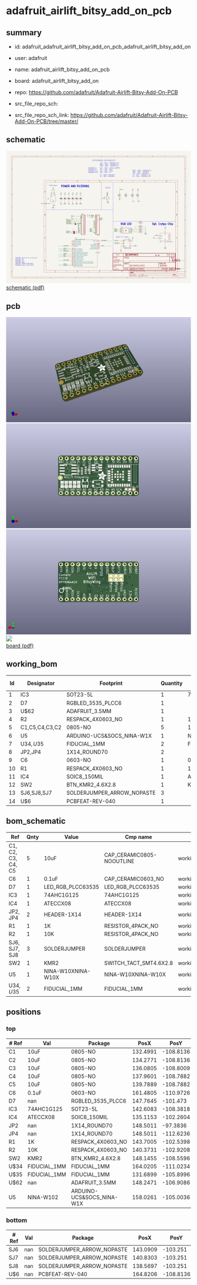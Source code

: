 # adafruit_airlift_bitsy_add_on_pcb
 
## summary 
* id: adafruit_adafruit_airlift_bitsy_add_on_pcb_adafruit_airlift_bitsy_add_on
* user: adafruit
* name: adafruit_airlift_bitsy_add_on_pcb
* board: adafruit_airlift_bitsy_add_on
* repo: https://github.com/adafruit/Adafruit-Airlift-Bitsy-Add-On-PCB



* src_file_repo_sch: 
* src_file_repo_sch_link: https://github.com/adafruit/Adafruit-Airlift-Bitsy-Add-On-PCB/tree/master/

## schematic  
![](working_schematic_600.png)  
[schematic (pdf)](working_schematic.pdf)  

## pcb  
![](working_3d_600.png) 
![](working_3d_front_600.png)  
![](working_3d_back_600.png)  
![](working_600.png)  
[board (pdf)](working.pdf)  

## working_bom
| Id | Designator | Footprint | Quantity | Designation | Supplier and ref |  | None | 
| --- | --- | --- | --- | --- | --- | --- | --- | 
| 1 | IC3 | SOT23-5L | 1 | 74AHC1G125 |  |  | [''] | 
| 2 | D7 | RGBLED_3535_PLCC6 | 1 |  |  |  | [''] | 
| 3 | U$62 | ADAFRUIT_3.5MM | 1 |  |  |  | [''] | 
| 4 | R2 | RESPACK_4X0603_NO | 1 | 10K |  |  | [''] | 
| 5 | C1,C5,C4,C3,C2 | 0805-NO | 5 | 10uF |  |  | [''] | 
| 6 | U5 | ARDUINO-UCS&SOCS_NINA-W1X | 1 | NINA-W102 |  |  | [''] | 
| 7 | U$34,U$35 | FIDUCIAL_1MM | 2 | FIDUCIAL_1MM |  |  | [''] | 
| 8 | JP2,JP4 | 1X14_ROUND70 | 2 |  |  |  | [''] | 
| 9 | C6 | 0603-NO | 1 | 0.1uF |  |  | [''] | 
| 10 | R1 | RESPACK_4X0603_NO | 1 | 1K |  |  | [''] | 
| 11 | IC4 | SOIC8_150MIL | 1 | ATECCX08 |  |  | [''] | 
| 12 | SW2 | BTN_KMR2_4.6X2.8 | 1 | KMR2 |  |  | [''] | 
| 13 | SJ6,SJ8,SJ7 | SOLDERJUMPER_ARROW_NOPASTE | 3 |  |  |  | [''] | 
| 14 | U$6 | PCBFEAT-REV-040 | 1 |  |  |  | [''] | 


## bom_schematic
| Ref | Qnty | Value | Cmp name | Footprint | Description | Vendor | DNP | 
| --- | --- | --- | --- | --- | --- | --- | --- | 
| C1, C2, C3, C4, C5 | 5 | 10uF | CAP_CERAMIC0805-NOOUTLINE | working:0805-NO |  |  |  | 
| C6 | 1 | 0.1uF | CAP_CERAMIC0603_NO | working:0603-NO |  |  |  | 
| D7 | 1 | LED_RGB_PLCC63535 | LED_RGB_PLCC63535 | working:RGBLED_3535_PLCC6 |  |  |  | 
| IC3 | 1 | 74AHC1G125 | 74AHC1G125 | working:SOT23-5L |  |  |  | 
| IC4 | 1 | ATECCX08 | ATECCX08 | working:SOIC8_150MIL |  |  |  | 
| JP2, JP4 | 2 | HEADER-1X14 | HEADER-1X14 | working:1X14_ROUND70 |  |  |  | 
| R1 | 1 | 1K | RESISTOR_4PACK_NO | working:RESPACK_4X0603_NO |  |  |  | 
| R2 | 1 | 10K | RESISTOR_4PACK_NO | working:RESPACK_4X0603_NO |  |  |  | 
| SJ6, SJ7, SJ8 | 3 | SOLDERJUMPER | SOLDERJUMPER | working:SOLDERJUMPER_ARROW_NOPASTE |  |  |  | 
| SW2 | 1 | KMR2 | SWITCH_TACT_SMT4.6X2.8 | working:BTN_KMR2_4.6X2.8 |  |  |  | 
| U5 | 1 | NINA-W10XNINA-W10X | NINA-W10XNINA-W10X | working:ARDUINO-UCS&SOCS_NINA-W1X |  |  |  | 
| U$34, U$35 | 2 | FIDUCIAL_1MM | FIDUCIAL_1MM | working:FIDUCIAL_1MM |  |  |  | 



## positions
### top
| # Ref | Val | Package | PosX | PosY | Rot | Side | 
| --- | --- | --- | --- | --- | --- | --- | 
| C1 | 10uF | 0805-NO | 132.4991 | -108.8136 | 90.0 | top | 
| C2 | 10uF | 0805-NO | 134.2771 | -108.8136 | 90.0 | top | 
| C3 | 10uF | 0805-NO | 136.0805 | -108.8009 | 90.0 | top | 
| C4 | 10uF | 0805-NO | 137.9601 | -108.7882 | 90.0 | top | 
| C5 | 10uF | 0805-NO | 139.7889 | -108.7882 | 90.0 | top | 
| C6 | 0.1uF | 0603-NO | 161.4805 | -110.9726 | 0.0 | top | 
| D7 | nan | RGBLED_3535_PLCC6 | 147.7645 | -101.473 | -90.0 | top | 
| IC3 | 74AHC1G125 | SOT23-5L | 142.6083 | -108.3818 | 0.0 | top | 
| IC4 | ATECCX08 | SOIC8_150MIL | 135.1153 | -102.2604 | -90.0 | top | 
| JP2 | nan | 1X14_ROUND70 | 148.5011 | -97.3836 | 0.0 | top | 
| JP4 | nan | 1X14_ROUND70 | 148.5011 | -112.6236 | 180.0 | top | 
| R1 | 1K | RESPACK_4X0603_NO | 143.7005 | -102.5398 | 90.0 | top | 
| R2 | 10K | RESPACK_4X0603_NO | 140.3731 | -102.9208 | -90.0 | top | 
| SW2 | KMR2 | BTN_KMR2_4.6X2.8 | 148.1455 | -108.5596 | 0.0 | top | 
| U$34 | FIDUCIAL_1MM | FIDUCIAL_1MM | 164.0205 | -111.0234 | -90.0 | top | 
| U$35 | FIDUCIAL_1MM | FIDUCIAL_1MM | 131.6899 | -105.8996 | 90.0 | top | 
| U$62 | nan | ADAFRUIT_3.5MM | 148.2471 | -106.9086 | 0.0 | top | 
| U5 | NINA-W102 | ARDUINO-UCS&SOCS_NINA-W1X | 158.0261 | -105.0036 | 180.0 | top | 

### bottom
| # Ref | Val | Package | PosX | PosY | Rot | Side | 
| --- | --- | --- | --- | --- | --- | --- | 
| SJ6 | nan | SOLDERJUMPER_ARROW_NOPASTE | 143.0909 | -103.251 | 90.0 | bottom | 
| SJ7 | nan | SOLDERJUMPER_ARROW_NOPASTE | 140.8303 | -103.251 | 90.0 | bottom | 
| SJ8 | nan | SOLDERJUMPER_ARROW_NOPASTE | 138.5697 | -103.251 | 90.0 | bottom | 
| U$6 | nan | PCBFEAT-REV-040 | 164.8206 | -108.8136 | 0.0 | bottom | 

